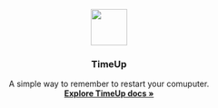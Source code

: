<p align="center">
  <a href="https://timeup.trowbridge.tech/">
    <img src="https://timeup.trowbridge.tech/favicon.ico" width=64 height=64>
  </a>

  <h3 align="center">TimeUp</h3>

  <p align="center">
    A simple way to remember to restart your comuputer.
    <br>
    <a href="https://timeup.trowbridge.tech/docs/"><strong>Explore TimeUp docs &raquo;</strong></a>
    <br>
  </p>
</p>
